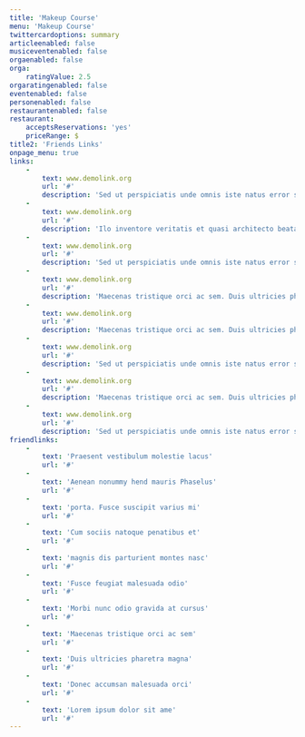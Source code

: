 ```yaml
---
title: 'Makeup Course'
menu: 'Makeup Course'
twittercardoptions: summary
articleenabled: false
musiceventenabled: false
orgaenabled: false
orga:
    ratingValue: 2.5
orgaratingenabled: false
eventenabled: false
personenabled: false
restaurantenabled: false
restaurant:
    acceptsReservations: 'yes'
    priceRange: $
title2: 'Friends Links'
onpage_menu: true
links:
    -
        text: www.demolink.org
        url: '#'
        description: 'Sed ut perspiciatis unde omnis iste natus error sit voluptatem accusantium doloremque laudantium, totam rem aperiam, eaque ipsa quae ab.'
    -
        text: www.demolink.org
        url: '#'
        description: 'Ilo inventore veritatis et quasi architecto beatae vitae dicta sunt explicabo. Nemo enim ipsam voluptatem quia voluptas sit aspernatur aut odit aut fugit, sed quia consequuntur magni dolores eos qui.'
    -
        text: www.demolink.org
        url: '#'
        description: 'Sed ut perspiciatis unde omnis iste natus error sit voluptatem accusantium doloremque laudantium, totam rem aperiam, eaque ipsa quae ab.'
    -
        text: www.demolink.org
        url: '#'
        description: 'Maecenas tristique orci ac sem. Duis ultricies pharetra magna. Donec accumsan malesuada orci. Donec sit amet eros. Lorem ipsum dolor sit amet, consectetuer adipiscing elit. Mauris fermentum dictum magna. Sed laoreet aliquam leo.'
    -
        text: www.demolink.org
        url: '#'
        description: 'Maecenas tristique orci ac sem. Duis ultricies pharetra magna. Donec accumsan malesuada orci. Donec sit amet eros. Lorem ipsum dolor sit amet, consectetuer adipiscing elit. Mauris fermentum dictum magna. Sed laoreet aliquam leo.'
    -
        text: www.demolink.org
        url: '#'
        description: 'Sed ut perspiciatis unde omnis iste natus error sit voluptatem accusantium doloremque laudantium, totam rem aperiam, eaque ipsa quae ab.'
    -
        text: www.demolink.org
        url: '#'
        description: 'Maecenas tristique orci ac sem. Duis ultricies pharetra magna. Donec accumsan malesuada orci. Donec sit amet eros. Lorem ipsum dolor sit amet, consectetuer adipiscing elit. Mauris fermentum dictum magna. Sed laoreet aliquam leo.'
    -
        text: www.demolink.org
        url: '#'
        description: 'Sed ut perspiciatis unde omnis iste natus error sit voluptatem accusantium doloremque laudantium, totam rem aperiam, eaque ipsa quae ab.'
friendlinks:
    -
        text: 'Praesent vestibulum molestie lacus'
        url: '#'
    -
        text: 'Aenean nonummy hend mauris Phaselus'
        url: '#'
    -
        text: 'porta. Fusce suscipit varius mi'
        url: '#'
    -
        text: 'Cum sociis natoque penatibus et'
        url: '#'
    -
        text: 'magnis dis parturient montes nasc'
        url: '#'
    -
        text: 'Fusce feugiat malesuada odio'
        url: '#'
    -
        text: 'Morbi nunc odio gravida at cursus'
        url: '#'
    -
        text: 'Maecenas tristique orci ac sem'
        url: '#'
    -
        text: 'Duis ultricies pharetra magna'
        url: '#'
    -
        text: 'Donec accumsan malesuada orci'
        url: '#'
    -
        text: 'Lorem ipsum dolor sit ame'
        url: '#'
---
```


